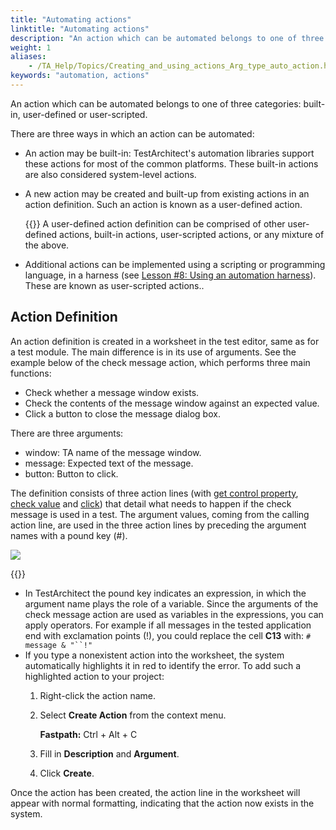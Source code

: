 ```yaml
--- 
title: "Automating actions"
linktitle: "Automating actions"
description: "An action which can be automated belongs to one of three categories: built-in, user-defined or user-scripted."
weight: 1
aliases: 
    - /TA_Help/Topics/Creating_and_using_actions_Arg_type_auto_action.html
keywords: "automation, actions"
---
```


An action which can be automated belongs to one of three categories: built-in, user-defined or user-scripted.

There are three ways in which an action can be automated:

-   An action may be built-in: TestArchitect's automation libraries support these actions for most of the common platforms. These built-in actions are also considered system-level actions.
-   A new action may be created and built-up from existing actions in an action definition. Such an action is known as a user-defined action.

    {{<note>}} A user-defined action definition can be comprised of other user-defined actions, built-in actions, user-scripted actions, or any mixture of the above.

-   Additional actions can be implemented using a scripting or programming language, in a harness \(see [Lesson \#8: Using an automation harness](/testarchitect-tutorial/part-3-extending-testarchitect/lesson-8-using-an-automation-harness/)\). These are known as user-scripted actions..

## Action Definition

An action definition is created in a worksheet in the test editor, same as for a test module. The main difference is in its use of arguments. See the example below of the check message action, which performs three main functions:

-   Check whether a message window exists.
-   Check the contents of the message window against an expected value.
-   Click a button to close the message dialog box.

There are three arguments:

-   window: TA name of the message window.
-   message: Expected text of the message.
-   button: Button to click.

The definition consists of three action lines \(with [get control property](/automation-guide/action-based-testing-language/built-in-actions/user-interface-actions/control-element/get-control-property), [check value](/automation-guide/action-based-testing-language/built-in-actions/test-support-actions/value-handling/check-value) and [click](/automation-guide/action-based-testing-language/built-in-actions/system-actions/mouse/click)\) that detail what needs to happen if the check message is used in a test. The argument values, coming from the calling action line, are used in the three action lines by preceding the argument names with a pound key \(\#\).

![](/images/TA_Help/Images/Action_check_message.png)

{{<note>}}

-   In TestArchitect the pound key indicates an expression, in which the argument name plays the role of a variable. Since the arguments of the check message action are used as variables in the expressions, you can apply operators. For example if all messages in the tested application end with exclamation points \(!\), you could replace the cell **C13** with: `# message & "``!"`
-   If you type a nonexistent action into the worksheet, the system automatically highlights it in red to identify the error. To add such a highlighted action to your project:
    1.  Right-click the action name.
    2.  Select **Create Action** from the context menu.

        **Fastpath:** Ctrl + Alt + C

    3.  Fill in **Description** and **Argument**.
    4.  Click **Create**.

Once the action has been created, the action line in the worksheet will appear with normal formatting, indicating that the action now exists in the system.



